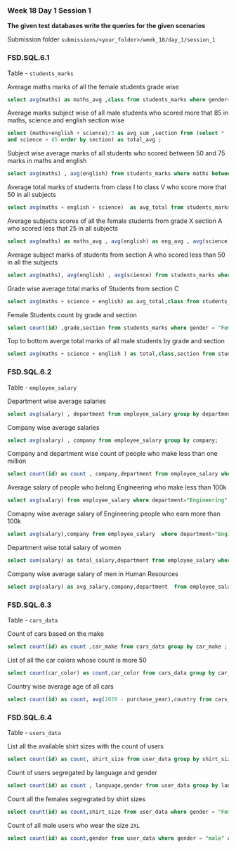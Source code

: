 ### Week 18 Day 1 Session 1

**The given test databases write the queries for the given scenarios**

Submission folder `submissions/<your_folder>/week_18/day_1/session_1`

### FSD.SQL.6.1

Table - `students_marks`

Average maths marks of all the female students grade wise

```sql
select avg(maths) as maths_avg ,class from students_marks where gender="Female" group by class ;


```

Average marks subject wise of all male students who scored more that 85 in maths, science and english section wise

```sql
select (maths+english + science)/3 as avg_sum ,section from (select *  from students_marks where maths >85 and english > 85
and science > 85 order by section) as total_avg ;


```

Subject wise average marks of all students who scored between 50 and 75 marks in maths and english

```sql
select avg(maths) , avg(english) from students_marks where maths between 50 and 75 and english between 50 and 75 ;


```

Average total marks of students from class I to class V who score more that 50 in all subjects

```sql
select avg(maths + english + science)  as avg_total from students_marks where maths > 50 and english > 50 and science > 50 and class in ("I","II","III","IV","V");

```

Average subjects scores of all the female students from grade X section A who scored less that 25 in all subjects

```sql
select avg(maths) as maths_avg , avg(english) as eng_avg , avg(science) as sci_avg from students_marks where gender = "Female" and section ="A" and class ="X" and maths < 25 and english < 25 and science < 25 ;

```

Average subject marks of students from section A who scored less than 50 in all the subjects

```sql
select avg(maths), avg(english) , avg(science) from students_marks where section ="A" and maths < 50 and science < 50 and english < 50 ;

```

Grade wise average total marks of Students from section C

```sql
select avg(maths + science + english) as avg_total,class from students_marks where section ="C" group by class ;
```

Female Students count by grade and section

```sql
select count(id) ,grade,section from students_marks where gender = "Female" group by grade, section ;

```

Top to bottom averge total marks of all male students by grade and section

```sql
select avg(maths + science + english ) as total,class,section from students_marks where gender = "male" group by class,section order by total desc ;
```

### FSD.SQL.6.2

Table - `employee_salary`

Department wise average salaries

```sql
select avg(salary) , department from employee_salary group by department ;
```

Company wise average salaries

```sql
select avg(salary) , company from employee_salary group by company;
```

Company and department wise count of people who make less than one million

```sql
select count(id) as count , company,department from employee_salary where salary < 1000000 group by company,department ;
```

Average salary of people who belong Engineering who make less than 100k

```sql
select avg(salary) from employee_salary where department="Engineering" and salary > 100000 ;
```

Comapny wise average salary of Engineering people who earn more than 100k

```sql
select avg(salary),company from employee_salary  where department="Engineering" and salary > 100000 group by company ;

```

Department wise total salary of women

```sql
select sum(salary) as total_salary,department from employee_salary where gender = "Female" group by Department ;
```

Company wise average salary of men in Human Resources

```sql
select avg(salary) as avg_salary,company,department  from employee_salary where gender = "male" and department = "Human Resources" group by company;
```

### FSD.SQL.6.3

Table - `cars_data`

Count of cars based on the make

```sql
select count(id) as count ,car_make from cars_data group by car_make ;
```

List of all the car colors whose count is more 50

```sql
select count(car_color) as count,car_color from cars_data group by car_color having count > 50 ;
```

Country wise average age of all cars

```sql
select count(id) as count, avg(2020 - purchase_year),country from cars_data group by country ;
```

### FSD.SQL.6.4

Table - `users_data`

List all the available shirt sizes with the count of users

```sql
select count(id) as count, shirt_size from user_data group by shirt_size ;
```

Count of users segregated by language and gender

```sql
select count(id) as count , language,gender from user_data group by language,gender ;
```

Count all the females segregrated by shirt sizes

```sql
select count(id) as count,shirt_size from user_data where gender = "Female" group by shirt_size ;
```

Count of all male users who wear the size `2XL`

```sql
select count(id) as count,gender from user_data where gender = "male" and shirt_size = "2XL";

```
